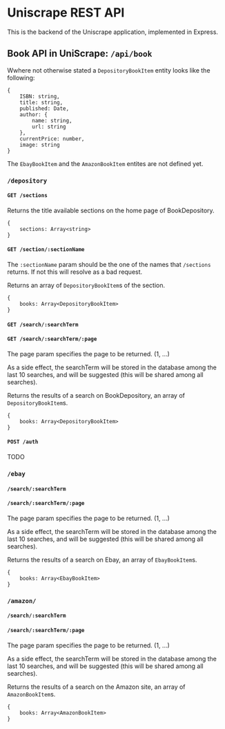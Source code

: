 # Uniscrape REST API

This is the backend of the Uniscrape application, implemented in Express.

## Book API in UniScrape: `/api/book`

Wwhere not otherwise stated a `DepositoryBookItem` entity looks like the following:

```
{
    ISBN: string,
    title: string,
    published: Date,
    author: {
        name: string,
        url: string
    },
    currentPrice: number,
    image: string
}
```

The `EbayBookItem` and the `AmazonBookItem` entites are not defined yet.

### `/depository`

#### `GET /sections`
Returns the title available sections on the home page of BookDepository.


```
{
    sections: Array<string>
}
```

#### `GET /section/:sectionName`

The `:sectionName` param should be the one of the names that `/sections` returns. If not this will resolve as a bad request.

Returns an array of `DepositoryBookItem`s of the section.

```
{
    books: Array<DepositoryBookItem>
}
```

#### `GET /search/:searchTerm`
#### `GET /search/:searchTerm/:page`

The page param specifies the page to be returned. (1, ...)

As a side effect, the searchTerm will be stored in the database among the last 10 searches, and will be suggested (this will be shared among all searches).

Returns the results of a search on BookDepository, an array of `DepositoryBookItem`s.

```
{
    books: Array<DepositoryBookItem>
}
```

#### `POST /auth`

TODO

### `/ebay`

#### `/search/:searchTerm`
#### `/search/:searchTerm/:page`

The page param specifies the page to be returned. (1, ...)

As a side effect, the searchTerm will be stored in the database among the last 10 searches, and will be suggested (this will be shared among all searches).

Returns the results of a search on Ebay, an array of `EbayBookItem`s.

```
{
    books: Array<EbayBookItem>
}
```

### `/amazon/`

#### `/search/:searchTerm`
#### `/search/:searchTerm/:page`

The page param specifies the page to be returned. (1, ...)

As a side effect, the searchTerm will be stored in the database among the last 10 searches, and will be suggested (this will be shared among all searches).

Returns the results of a search on the Amazon site, an array of `AmazonBookItem`s.

```
{
    books: Array<AmazonBookItem>
}
```
